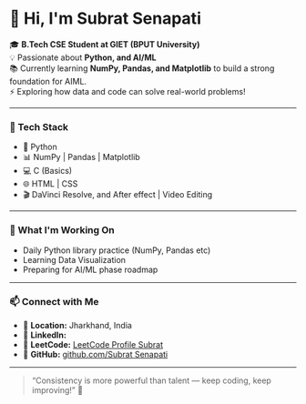 # 👋 Hi, I'm Subrat Senapati  

🎓 **B.Tech CSE Student at GIET (BPUT University)**  
💡 Passionate about **Python, and AI/ML**  
📚 Currently learning **NumPy, Pandas, and Matplotlib** to build a strong foundation for AIML.  
⚡ Exploring how data and code can solve real-world problems!  

---

### 🧰 Tech Stack
- 🐍 Python  
- 📊 NumPy | Pandas | Matplotlib  
- 💻 C (Basics)  
- 🌐 HTML | CSS  
- 🎬 DaVinci Resolve, and After effect | Video Editing  

---

### 🌱 What I'm Working On
- Daily Python library practice (NumPy, Pandas etc)
- Learning Data Visualization
- Preparing for AI/ML phase roadmap  

---

### 📫 Connect with Me
- 📍 **Location:** Jharkhand, India  
- 💼 **LinkedIn:**   
- 🧠 **LeetCode:** [LeetCode Profile Subrat](https://leetcode.com/u/sr_subrat_07/) 
- 🐙 **GitHub:** [github.com/Subrat Senapati](https://github.com/SubratSenapati-07)

---

> “Consistency is more powerful than talent — keep coding, keep improving!” 🚀
